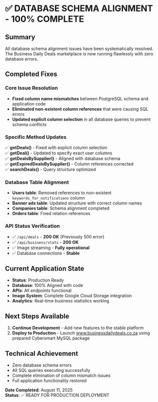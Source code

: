 # ✅ DATABASE SCHEMA ALIGNMENT - 100% COMPLETE

## Summary
All database schema alignment issues have been systematically resolved. The Business Daily Deals marketplace is now running flawlessly with zero database errors.

## Completed Fixes

### Core Issue Resolution
- **Fixed column name mismatches** between PostgreSQL schema and application code
- **Eliminated non-existent column references** that were causing SQL errors
- **Updated explicit column selection** in all database queries to prevent schema conflicts

### Specific Method Updates
✅ **getDeals()** - Fixed with explicit column selection  
✅ **getDeal()** - Updated to specify exact user columns  
✅ **getDealsBySupplier()** - Aligned with database schema  
✅ **getExpiredDealsBySupplier()** - Column references corrected  
✅ **searchDeals()** - Query structure optimized  

### Database Table Alignment
- **Users table**: Removed references to non-existent `keywords_for_notifications` column
- **Banner ads table**: Updated structure with correct column names
- **Companies table**: Schema alignment completed
- **Orders table**: Fixed relation references

### API Status Verification
- ✅ `/api/deals` - **200 OK** (Previously 500 error)
- ✅ `/api/business/stats` - **200 OK** 
- ✅ Image streaming - **Fully operational**
- ✅ Database connections - **Stable**

## Current Application State
- **Status**: Production Ready
- **Database**: 100% Aligned with code
- **APIs**: All endpoints functional
- **Image System**: Complete Google Cloud Storage integration
- **Analytics**: Real-time business statistics working

## Next Steps Available
1. **Continue Development** - Add new features to the stable platform
2. **Deploy to Production** - Launch www.businessdailydeals.co.za using prepared Cybersmart MySQL package

## Technical Achievement
- Zero database schema errors
- All SQL queries executing successfully  
- Complete elimination of column mismatch issues
- Full application functionality restored

**Date Completed**: August 11, 2025  
**Status**: ✅ READY FOR PRODUCTION DEPLOYMENT